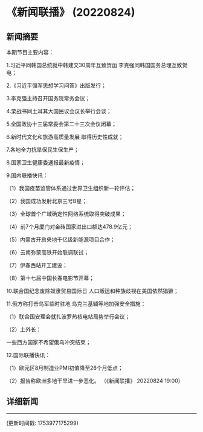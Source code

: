 # 《新闻联播》 (20220824)

## 新闻摘要

本期节目主要内容：


1.习近平同韩国总统就中韩建交30周年互致贺函 李克强同韩国国务总理互致贺电；


2.《习近平强军思想学习问答》出版发行；


3.李克强主持召开国务院常务会议；


4.栗战书同土耳其大国民议会议长举行会谈；


5.全国政协十三届常委会第二十三次会议闭幕；


6.新时代文化和旅游高质量发展 取得历史性成就；


7.各地全力抗旱保民生保生产；


8.国家卫生健康委通报最新疫情；


9.国内联播快讯：


（1）我国疫苗监管体系通过世界卫生组织新一轮评估；


（2）我国成功发射北京三号B星；


（3）全球首个广域确定性网络系统取得突破成果；


（4）前7个月厦门对金砖国家进出口额达478.9亿元；


（5）内蒙古开启央地千亿级新能源项目合作；


（6）云南弥蒙高铁开始联调联试；


（7）伊春西站开工建设；


（8）第十七届中国长春电影节开幕；


10.联合国纪念废除奴隶贸易国际日 人口贩运和种族歧视在美国依然猖獗；


11.俄方称打击乌军临时驻地 乌克兰基辅等地加强安全措施：


（1）联合国安理会就扎波罗热核电站局势举行会议；


（2）土外长：

一些西方国家不希望俄乌冲突结束；


12.国际联播快讯：


（1）欧元区8月制造业PMI初值降至26个月低点；


（2）报告称欧洲多地干旱进一步恶化。
（《新闻联播》 20220824 19:00）

## 详细新闻

---

(更新时间戳: 1753977175299)

